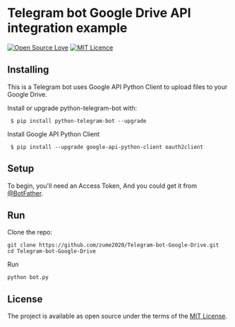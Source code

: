 # Telegram bot Google Drive API integration example

[![Open Source Love](https://badges.frapsoft.com/os/v1/open-source.png?v=103)](https://github.com/ellerbrock/open-source-badges/)
[![MIT Licence](https://badges.frapsoft.com/os/mit/mit.png?v=103)](https://opensource.org/licenses/mit-license.php)
## Installing

This is a Telegram bot uses Google API Python Client to upload files to your Google Drive.

Install or upgrade python-telegram-bot with:

```
 $ pip install python-telegram-bot --upgrade
```

Install Google API Python Client

```
 $ pip install --upgrade google-api-python-client oauth2client
```

## Setup

To begin, you'll need an Access Token, And you could get it from  [@BotFather](https://t.me/botfather).

## Run

Clone the repo:

```
git clone https://github.com/zume2020/Telegram-bot-Google-Drive.git
cd Telegram-bot-Google-Drive
```
Run
```
python bot.py
```
## License

The project is available as open source under the terms of the [MIT License](https://opensource.org/licenses/MIT).
